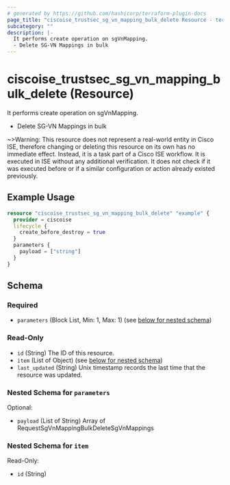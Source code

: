 ```yaml
---
# generated by https://github.com/hashicorp/terraform-plugin-docs
page_title: "ciscoise_trustsec_sg_vn_mapping_bulk_delete Resource - terraform-provider-ciscoise"
subcategory: ""
description: |-
  It performs create operation on sgVnMapping.
  - Delete SG-VN Mappings in bulk
---
```


# ciscoise_trustsec_sg_vn_mapping_bulk_delete (Resource)

It performs create operation on sgVnMapping.
- Delete SG-VN Mappings in bulk


~>Warning: This resource does not represent a real-world entity in Cisco ISE, therefore changing or deleting this resource on its own has no immediate effect. Instead, it is a task part of a Cisco ISE workflow. It is executed in ISE without any additional verification. It does not check if it was executed before or if a similar configuration or action already existed previously.

## Example Usage

```terraform
resource "ciscoise_trustsec_sg_vn_mapping_bulk_delete" "example" {
  provider = ciscoise
  lifecycle {
    create_before_destroy = true
  }
  parameters {
    payload = ["string"]
  }
}
```

<!-- schema generated by tfplugindocs -->
## Schema

### Required

- `parameters` (Block List, Min: 1, Max: 1) (see [below for nested schema](#nestedblock--parameters))

### Read-Only

- `id` (String) The ID of this resource.
- `item` (List of Object) (see [below for nested schema](#nestedatt--item))
- `last_updated` (String) Unix timestamp records the last time that the resource was updated.

<a id="nestedblock--parameters"></a>
### Nested Schema for `parameters`

Optional:

- `payload` (List of String) Array of RequestSgVnMappingBulkDeleteSgVnMappings


<a id="nestedatt--item"></a>
### Nested Schema for `item`

Read-Only:

- `id` (String)


